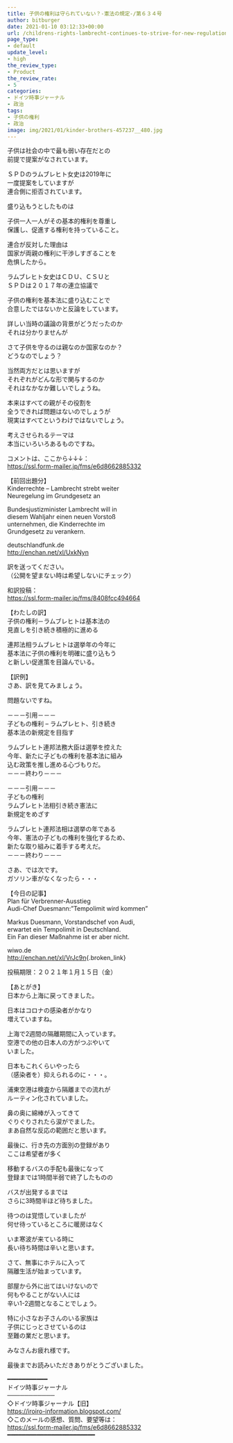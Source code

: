 ```yaml
---
title: 子供の権利は守られていない？-憲法の規定-/第６３４号
author: bitburger
date: 2021-01-10 03:12:33+00:00
url: /childrens-rights-lambrecht-continues-to-strive-for-new-regulation-in-the-basic-law/
page_type:
- default
update_level:
- high
the_review_type:
- Product
the_review_rate:
- 5
categories:
- ドイツ時事ジャーナル
- 政治
tags:
- 子供の権利
- 政治
image: img/2021/01/kinder-brothers-457237__480.jpg
---
```

子供は社会の中で最も弱い存在だとの  
前提で提案がなされています。

ＳＰＤのラムブレヒト女史は2019年に  
一度提案をしていますが  
連合側に拒否されています。

盛り込もうとしたものは

子供一人一人がその基本的権利を尊重し  
保護し、促進する権利を持っていること。

連合が反対した理由は  
国家が両親の権利に干渉しすぎることを  
危惧したから。

ラムブレヒト女史はＣＤＵ、ＣＳＵと  
ＳＰＤは２０１７年の連立協議で

子供の権利を基本法に盛り込むことで  
合意したではないかと反論をしています。

詳しい当時の議論の背景がどうだったのか  
それは分かりませんが

さて子供を守るのは親なのか国家なのか？  
どうなのでしょう？

当然両方だとは思いますが  
それぞれがどんな形で関与するのか  
それはなかなか難しいでしょうね。

本来はすべての親がその役割を  
全うできれば問題はないのでしょうが  
現実はすべてというわけではないでしょう。

考えさせられるテーマは  
本当にいろいろあるものですね。

  
コメントは、ここから↓↓↓：  
<https://ssl.form-mailer.jp/fms/e6d8662885332>

【前回出題分】  
Kinderrechte &#8211; Lambrecht strebt weiter  
Neuregelung im Grundgesetz an

Bundesjustizminister Lambrecht will in  
diesem Wahljahr einen neuen Vorstoß  
unternehmen, die Kinderrechte im  
Grundgesetz zu verankern.

deutschlandfunk.de  
http://enchan.net/xl/UxkNyn

  
訳を送ってください。  
（公開を望まない時は希望しないにチェック）

和訳投稿：  
 <https://ssl.form-mailer.jp/fms/8408fcc494664>

  
【わたしの訳】  
子供の権利－ラムブレヒトは基本法の  
見直しを引き続き積極的に進める

連邦法相ラムブレヒトは選挙年の今年に  
基本法に子供の権利を明確に盛り込もう  
と新しい促進策を目論んでいる。

  
【訳例】  
さあ、訳を見てみましょう。

問題ないですね。

－－－引用－－－  
子どもの権利 &#8211; ラムブレヒト、引き続き  
基本法の新規定を目指す

ラムブレヒト連邦法務大臣は選挙を控えた  
今年、新たに子どもの権利を基本法に組み  
込む政策を推し進める心づもりだ。  
－－－終わり－－－

  
－－－引用－－－  
子どもの権利  
ラムブレヒト法相引き続き憲法に  
新規定をめざす

ラムブレヒト連邦法相は選挙の年である  
今年、憲法の子どもの権利を強化するため、  
新たな取り組みに着手する考えだ。  
－－－終わり－－－

  
さあ、では次です。  
ガソリン車がなくなったら・・・

【今日の記事】  
Plan für Verbrenner-Ausstieg  
Audi-Chef Duesmann:&#8221;Tempolimit wird kommen&#8221;

Markus Duesmann, Vorstandschef von Audi,  
erwartet ein Tempolimit in Deutschland.  
Ein Fan dieser Maßnahme ist er aber nicht.

wiwo.de  
<http://enchan.net/xl/VrJc9n>{.broken_link}

投稿期限：２０２１年１月１５日（金）

  
【あとがき】  
日本から上海に戻ってきました。

日本はコロナの感染者がかなり  
増えていますね。

上海で2週間の隔離期間に入っています。  
空港での他の日本人の方がつぶやいて  
いました。

日本もこれくらいやったら  
（感染者を）抑えられるのに・・・。

浦東空港は検査から隔離までの流れが  
ルーティン化されていました。

鼻の奥に綿棒が入ってきて  
ぐりぐりされたら涙がでました。  
まあ自然な反応の範囲だと思います。

最後に、行き先の方面別の登録があり  
ここは希望者が多く

移動するバスの手配も最後になって  
登録までは1時間半弱で終了したものの

バスが出発するまでは  
さらに3時間半ほど待ちました。

待つのは覚悟していましたが  
何せ待っているところに暖房はなく

いま寒波が来ている時に  
長い待ち時間は辛いと思います。

さて、無事にホテルに入って  
隔離生活が始まっています。

部屋から外に出てはいけないので  
何もやることがない人には  
辛い1-2週間となることでしょう。

特に小さなお子さんのいる家族は  
子供にじっとさせているのは  
至難の業だと思います。

みなさんお疲れ様です。

  
最後までお読みいただきありがとうございました。

━━━━━━━━━━━  
ドイツ時事ジャーナル  
───────────  
◇ドイツ時事ジャーナル【旧】  
<https://iroiro-information.blogspot.com/>  
◇このメールの感想、質問、要望等は：  
<https://ssl.form-mailer.jp/fms/e6d8662885332>  
━━━━━━━━━━━━━━━━━━━━━━━━